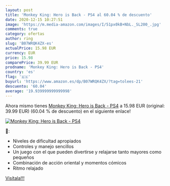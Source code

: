 ```yaml
---
layout: post
title: 'Monkey King: Hero is Back - PS4 al 60.04 % de descuento'
date: 2020-12-15 10:27:51
image: 'https://m.media-amazon.com/images/I/51px0kB+NbL._SL200_.jpg'
comments: true
category: ofertas
author: ring
slug: 'B07WRQK4ZX-es'
actualPrice: 15.98 EUR
currency: EUR
price: 15.98
comparePrice: 39.99 EUR
prodname: 'Monkey King: Hero is Back - PS4'
country: 'es'
flag: '🇪🇸'
buyurl: 'https://www.amazon.es/dp/B07WRQK4ZX/?tag=tolees-21'
descuento: '60.04'
average: '19.939999999999998'
---
```


Ahora mismo tienes [Monkey King: Hero is Back - PS4](https://www.amazon.es/dp/B07WRQK4ZX/?tag=tolees-21) a 15.98 EUR (original: 39.99 EUR) (60.04 %  de descuento) en el siguiente enlace!

[![Monkey King: Hero is Back - PS4](https://m.media-amazon.com/images/I/51px0kB+NbL._SL200_.jpg)](https://www.amazon.es/dp/B07WRQK4ZX/?tag=tolees-21)

🔎:

- Niveles de dificultad apropiados
- Controles y manejo sencillos
- Un juego con el que pueden divertirse y relajarse tanto mayores como pequeños
- Combinación de acción oriental y momentos cómicos
- Ritmo relajado

[Visítala!!!](https://www.amazon.es/dp/B07WRQK4ZX/?tag=tolees-21)
